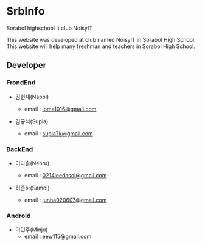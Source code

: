 # SrbInfo
Sorabol highschool It club NoisyIT


This website was developed at club named NoisyIT in Sorabol High School.\
This website will help many freshman and teachers in Sorabol High School.




## Developer

### FrondEnd

- 김현재(Napol)
  - email : loma1016@gmail.com

- 김규석(Supia)
  - email : supia7k@gmail.com
  
### BackEnd

- 이다솔(Nehru)
  - email : 0214leedasol@gmail.com
  
- 허준하(Samdi)
  - email : junha020607@gmail.com
  
### Android

- 이민주(Minju)
  - email : eew115@gmail.com
